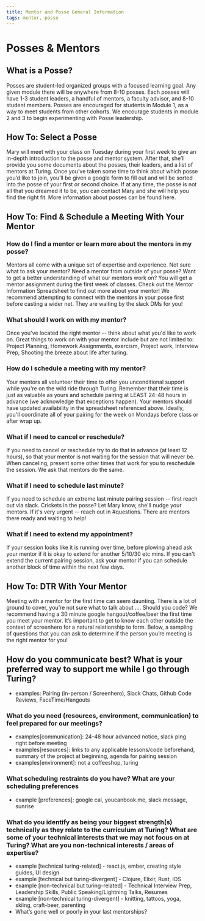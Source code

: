 ```yaml
---
title: Mentor and Posse General Information
tags: mentor, posse
---
```


# Posses & Mentors

## What is a Posse? 

Posses are student-led organized groups with a focused learning goal. Any given module there will be anywhere from 8-10 posses. Each posses will have 1-3 student leaders, a handful of mentors, a faculty advisor, and 8-10 student members. Posses are encouraged for students in Module 1, as a way to meet students from other cohorts. We encourage students in module 2 and 3 to begin experimenting with Posse leadership. 

## How To: Select a Posse

Mary will meet with your class on Tuesday during your first week to give an in-depth introduction to the posse and mentor system. After that, she’ll provide you some documents about the posses, their leaders, and a list of mentors at Turing. Once you’ve taken some time to think about which posse you’d like to join, you’ll be given a google form to fill out and will be sorted into the posse of your first or second choice. If at any time, the posse is not all that you dreamed it to be, you can contact Mary and she will help you find the right fit.  More information about posses can be found here.


## How To: Find & Schedule a Meeting With Your Mentor

### How do I find a mentor or learn more about the mentors in my posse?

Mentors all come with a unique set of expertise and experience. Not sure what to ask your mentor? Need a mentor from outside of your posse? Want to get a better understanding of what our mentors work on?
You will get a mentor assignment during the first week of classes. Check out the Mentor Information Spreadsheet to find out more about your mentor! We recommend attempting to connect with the mentors in your posse first before casting a wider net. They are waiting by the slack DMs for you!

### What should I work on with my mentor?

Once you've located the right mentor -- think about what you'd like to work on. Great things to work on with your mentor include but are not limited to: Project Planning, Homework Assignments, exercism, Project work, Interview Prep, Shooting the breeze about life after turing.

### How do I schedule a meeting with my mentor?

Your mentors all volunteer their time to offer you unconditional support while you're on the wild ride through Turing. Remember that their time is just as valuable as yours and schedule pairing at LEAST 24-48 hours in advance (we acknowledge that exceptions happen). Your mentors should have updated availability in the spreadsheet referenced above. Ideally, you'll coordinate all of your pairing for the week on Mondays before class or after wrap up. 

### What if I need to cancel or reschedule?

If you need to cancel or reschedule try to do that in advance (at least 12 hours), so that your mentor is not waiting for the session that will never be. When canceling, present some other times that work for you to reschedule the session. We ask that mentors do the same.

### What if I need to schedule last minute?

If you need to schedule an extreme last minute pairing session -- first reach out via slack. Crickets in the posse? Let Mary know, she'll nudge your mentors. If it's very urgent -- reach out in #questions. There are mentors there ready and waiting to help!

### What if I need to extend my appointment?

If your session looks like it is running over time, before plowing ahead ask your mentor if it is okay to extend for another 5/10/30 etc mins.
If you can't extend the current pairing session, ask your mentor if you can schedule another block of time within the next few days.

## How To: DTR With Your Mentor

Meeting with a mentor for the first time can seem daunting. There is a lot of ground to cover, you’re not sure what to talk about …. Should you code? We recommend having a 30 minute google hangout/coffee/beer the first time you meet your mentor. It’s important to get to know each other outside the context of screenhero for a natural relationship to form. Below, a sampling of questions that you can ask to determine if the person you’re meeting is the right mentor for you! 

## How do you communicate best? What is your preferred way to support me while I go through Turing?

- examples: Pairing (in-person / Screenhero), Slack Chats, Github Code Reviews, FaceTime/Hangouts

### What do you need (resources, environment, communication) to feel prepared for our meetings?
- examples[communication]: 24-48 hour advanced notice, slack ping right before meeting
- examples[resources]: links to any applicable lessons/code beforehand, summary of the project at beginning, agenda for pairing session
- examples[environment]: not a coffeeshop, turing

### What scheduling restraints do you have? What are your scheduling preferences

- example [preferences]: google cal, youcanbook.me, slack message, sunrise

### What do you identify as being your biggest strength(s) technically as they relate to the curriculum at Turing? What are some of your technical interests that we may not focus on at Turing? What are you non-technical interests / areas of expertise?

- example [technical turing-related] - react.js, ember, creating style guides, UI design
- example [technical but turing-divergent] - Clojure, Elixir, Rust, iOS
- example [non-technical but turing-related] - Technical Interview Prep, Leadership Skills, Public Speaking/Lightning Talks, Resumes
- example [non-technical turing-divergent] - knitting, tattoos, yoga, skiing, craft-beer, parenting
- What’s gone well or poorly in your last mentorships?
 



